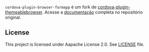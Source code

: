 <!---
    Licensed to the Apache Software Foundation (ASF) under one
    or more contributor license agreements.  See the NOTICE file
    distributed with this work for additional information
    regarding copyright ownership.  The ASF licenses this file
    to you under the Apache License, Version 2.0 (the
    "License"); you may not use this file except in compliance
    with the License.  You may obtain a copy of the License at

      http://www.apache.org/licenses/LICENSE-2.0

    Unless required by applicable law or agreed to in writing,
    software distributed under the License is distributed on an
    "AS IS" BASIS, WITHOUT WARRANTIES OR CONDITIONS OF ANY
    KIND, either express or implied.  See the License for the
    specific language governing permissions and limitations
    under the License.
-->

`cordova-plugin-browser-formapp` é um fork de [cordova-plugin-themeablebrowser](https://github.com/initialxy/cordova-plugin-themeablebrowser). Acesse a [documentação](https://github.com/initialxy/cordova-plugin-themeablebrowser) completa no repositório original.

License
-------

This project is licensed under Aapache License 2.0. See [LICENSE](LICENSE) file.